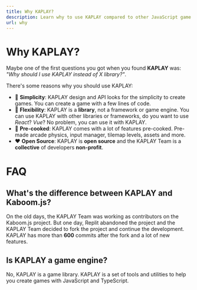 ```yaml
---
title: Why KAPLAY?
description: Learn why to use KAPLAY compared to other JavaScript game libraries like Phaser, Cocos2d, and others.
url: why
---
```


# Why KAPLAY?

Maybe one of the first questions you got when you found **KAPLAY** was: _"Why
should I use KAPLAY instead of X library?"_.

There's some reasons why you should use KAPLAY:

-   🧪 **Simplicity**: KAPLAY design and API looks for the simplicity to create
    games. You can create a game with a few lines of code.
-   📏 **Flexibility**: KAPLAY is a **library**, not a framework or game engine.
    You can use KAPLAY with other libraries or frameworks, do you want to use
    _React_? _Vue_? No problem, you can use it with KAPLAY.
-   🍳 **Pre-cooked**: KAPLAY comes with a lot of features pre-cooked. Pre-made
    arcade physics, input manager, tilemap levels, assets and more.
-   ❤️ **Open Source**: KAPLAY is **open source** and the KAPLAY Team is a
    **collective** of developers **non-profit**.

# FAQ

## What's the difference between KAPLAY and Kaboom.js?

On the old days, the KAPLAY Team was working as contributors on the Kaboom.js
project. But one day, Replit abandoned the project and the KAPLAY Team decided
to fork the project and continue the development. KAPLAY has more than **600**
commits after the fork and a lot of new features.

## Is KAPLAY a game engine?

No, KAPLAY is a game library. KAPLAY is a set of tools and utilities to help you
create games with JavaScript and TypeScript.
